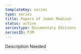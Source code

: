 ```yaml
---
templateKey: series
type: series
title: Papers of James Madison
status: active
seriestype: Documentary Editions
seriesID: PJM
---
```

Description Needed